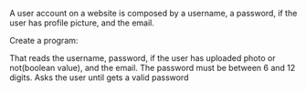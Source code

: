 A user account on a website is composed by a username, a password, if the user has profile picture, and the email.

Create a program:

That reads the username, password, if the user has uploaded photo or not(boolean value), and the email.
The password must be between 6 and 12 digits. Asks the user until gets a valid password
